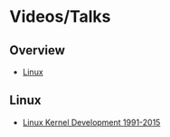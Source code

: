 # Videos/Talks

## Overview
- [Linux](#Linux)

## Linux
 - [Linux Kernel Development 1991-2015](https://www.youtube.com/watch?v=5iFnzr73XXk&ab_channel=DarrickWong)
